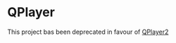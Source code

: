 # QPlayer

This project bas been deprecated in favour of [QPlayer2](https://github.com/moeshin/QPlayer2)
